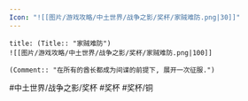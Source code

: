 ```yaml
---
Icon: "![[图片/游戏攻略/中土世界/战争之影/奖杯/家贼难防.png|30]]"
---
```

```ad-common-bronze-trophy
title: (Title:: "家贼难防")
![[图片/游戏攻略/中土世界/战争之影/奖杯/家贼难防.png|100]]

(Comment:: "在所有的酋长都成为间谍的前提下, 展开一次征服.")
```

#中土世界/战争之影/奖杯 #奖杯 #奖杯/铜
